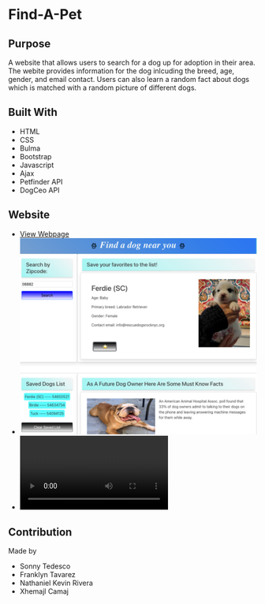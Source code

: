 # Find-A-Pet

## Purpose
A website that allows users to search for a dog up for adoption in their area. 
The webite provides information for the dog inlcuding the breed, age, gender, and email contact. 
Users can also learn a random fact about dogs which is matched with a random picture of different dogs.

## Built With
* HTML
* CSS
* Bulma
* Bootstrap
* Javascript
* Ajax
* Petfinder API
* DogCeo API 

## Website
- [View Webpage](https://sonnytedesco26.github.io/find-a-pet/)
- ![Webpage Screenshot](./assets/media/screenshot.png)
- ![Demo](./assets/media/recording.mov)

## Contribution
Made by 
- Sonny Tedesco 
- Franklyn Tavarez 
- Nathaniel Kevin Rivera
- Xhemajl Camaj 



